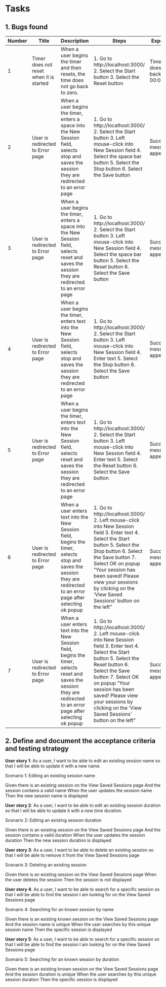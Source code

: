 # Tasks

## 1. Bugs found 
| Number | Title                                   | Description                                                                                                                                                             | Steps                                                                                                                                                                                                                                                                                                               | Expected                          | Actual                                                          |
|--------|-----------------------------------------|-------------------------------------------------------------------------------------------------------------------------------------------------------------------------|---------------------------------------------------------------------------------------------------------------------------------------------------------------------------------------------------------------------------------------------------------------------------------------------------------------------|-----------------------------------|-----------------------------------------------------------------|
| 1      | Timer does not reset when it is started | When a user begins the timer and then resets, the time does not go back to zero.                                                                                        | 1. Go to http://localhost:3000/ 2. Select the Start button 3. Select the Reset button                                                                                                                                                                                                                               | Timer does reset back to 00:00:00 | Timer does not reset back to 00:00:00                           |
| 2      | User is redirected to Error page        | When a user begins the timer, enters a space into the New Session field, selects stop and saves the session they are redirected to an error page                        | 1. Go to http://localhost:3000/ 2. Select the Start button 3. Left mouse-click into New Session field 4. Select the space bar button 5. Select the Stop button 6. Select the Save button                                                                                                                            | Successful message appears        | TypeError: Cannot read properties of undefined (reading 'then') |
| 3      | User is redirected to Error page        | When a user begins the timer, enters a space into the New Session field, selects reset and saves the session they are redirected to an error page                       | 1. Go to http://localhost:3000/ 2. Select the Start button 3. Left mouse-click into New Session field 4. Select the space bar button 5. Select the Reset button 6. Select the Save button                                                                                                                           | Successful message appears        | TypeError: Cannot read properties of undefined (reading 'then') |
| 4      | User is redirected to Error page        | When a user begins the timer, enters text into the New Session field, selects stop and saves the session they are redirected to an error page                           | 1. Go to http://localhost:3000/ 2. Select the Start button 3. Left mouse-click into New Session field 4. Enter text 5. Select the Stop button 6. Select the Save button                                                                                                                                             | Successful message appears        | TypeError: Cannot read properties of undefined (reading 'then') |
| 5      | User is redirected to Error page        | When a user begins the timer, enters text into the New Session field, selects reset and saves the session they are redirected to an error page                          | 1. Go to http://localhost:3000/ 2. Select the Start button 3. Left mouse-click into New Session field 4. Enter text 5. Select the Reset button 6. Select the Save button                                                                                                                                            | Successful message appears        | TypeError: Cannot read properties of undefined (reading 'then') |
| 6      | User is redirected to Error page        | When a user enters text into the New Session field, begins the timer, selects stop and saves the session they are redirected to an error page after selecting ok popup  | 1. Go to http://localhost:3000/ 2. Left mouse-click into New Session field 3. Enter text 4. Select the Start button 5. Select the Stop button 6. Select the Save button 7. Select OK on popup “Your session has been saved! Please view your sessions by clicking on the ‘View Saved Sessions’ button on the left”  | Successful message appears        | TypeError: Cannot read properties of undefined (reading 'then') |
| 7      | User is redirected to Error page        | When a user enters text into the New Session field, begins the timer, selects reset and saves the session they are redirected to an error page after selecting ok popup | 1. Go to http://localhost:3000/ 2. Left mouse-click into New Session field 3. Enter text 4. Select the Start button 5. Select the Reset button 6. Select the Save button 7. Select OK on popup “Your session has been saved! Please view your sessions by clicking on the ‘View Saved Sessions’ button on the left” | Successful message appears        | TypeError: Cannot read properties of undefined (reading 'then') |

## 2. Define and document the acceptance criteria and testing strategy 

**User story 1**: As a user, I want to be able to edit an existing session name so that I will be able to update it with a new name.

Scenario 1: Editing an existing session name

Given there is an existing session on the View Saved Sessions page
And the session contains a valid name 
When the user updates the session name
Then the new session name is displayed

**User story 2**: As a user, I want to be able to edit an existing session duration so that I will be able to update it with a new time duration.

Scenario 2: Editing an existing session duration

Given there is an existing session on the View Saved Sessions page
And the session contains a valid duration
When the user updates the session duration
Then the new session duration is displayed

**User story 3**: As a user, I want to be able to delete an existing session so that I will be able to remove it from the View Saved Sessions page

Scenario 3: Deleting an existing session

Given there is an existing session on the View Saved Sessions page
When the user deletes the session
Then the session is not displayed

**User story 4**: As a user, I want to be able to search for a specific session so that I will be able to find the session I am looking for on the View Saved Sessions page

Scenario 4: Searching for an known session by name

Given there is an existing known session on the View Saved Sessions page
And the session name is unique
When the user searches by this unique session name
Then the specific session is displayed

**User story 5**: As a user, I want to be able to search for a specific session so that I will be able to find the session I am looking for on the View Saved Sessions page

Scenario 5: Searching for an known session by duration

Given there is an existing known session on the View Saved Sessions page
And the session duration is unique
When the user searches by this unique session duration
Then the specific session is displayed